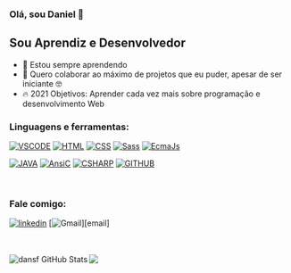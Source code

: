 ### Olá, sou Daniel 👋

## Sou Aprendiz e Desenvolvedor

- 🌱 Estou sempre aprendendo
- 🖖 Quero colaborar ao máximo de projetos que eu puder, apesar de ser iniciante 🤓
- 🔥 2021 Objetivos: Aprender cada vez mais sobre programação e desenvolvimento Web

### Linguagens e ferramentas:

[![VSCODE](https://img.shields.io/badge/VsCode-0078D4?style=for-the-badge&labelColor=black&logo=visual%20studio%20code&logoColor=0078D4)][link] [![HTML](https://img.shields.io/badge/-HTML-D87C0D?style=for-the-badge&labelColor=black&logo=html5&logoColor=D87C0D)][link] [![CSS](https://img.shields.io/badge/-CSS-0DA6D8?style=for-the-badge&labelColor=black&logo=css3&logoColor=0DA6D8)][link] [![Sass](https://img.shields.io/badge/Sass-CC6699?style=for-the-badge&labelColor=black&logo=sass&logoColor=CC6699)][link] [![EcmaJs](https://img.shields.io/badge/JavaScript-F7DF1E?style=for-the-badge&labelColor=black&logo=javascript&logoColor=F7DF1E)][link]<br/>

[![JAVA](https://img.shields.io/badge/Java-EE160B?style=for-the-badge&labelColor=black&logo=java&logoColor=EE160B)][link] [![AnsiC](https://img.shields.io/badge/Ansi%20C-00599C?style=for-the-badge&labelColor=black&logo=c&logoColor=00599C)][link] [![CSHARP](https://img.shields.io/badge/CSharp-239120?style=for-the-badge&labelColor=black&logo=c-sharp&logoColor=239120)][link] [![GITHUB](https://img.shields.io/badge/GitHub-100000?style=for-the-badge&labelColor=white&logo=github&logoColor=100000)][link]

<br/>

### Fale comigo:
[![linkedin](https://img.shields.io/badge/-LinkedIn-33BBFF?style=for-the-badge&labelColor=black&logo=LinkedIn&logoColor=33BBFF)][linkedin] [![Gmail](https://img.shields.io/badge/-Email-EA4335?style=for-the-badge&labelColor=black&logo=gmail&logoColor=EA4335")][email]

<br/>
<br/>

<!--### Atividades recentes-->
<!--START_SECTION:activity-->

<!--END_SECTION:activity-->
<!--<br/>-->

<img align="left" alt="dansf GitHub Stats" src="https://github-readme-stats.codestackr.vercel.app/api?username=dansf&show_icons=true&hide_border=true" />

<a href="https://github.com/dansf">
    <img align="center" src="https://readme-stats.jugalkishore.me/api/top-langs/?username=dansf&hide=C&exclude_repo=Kernel,dragontc,Whyred&langs_count=6&layout=compact"/>
</a>

[linkedin]: https://www.linkedin.com/in/daniel-silva-6a56b070/
[link]: https://github.com/dansf?tab=repositories
[email]: https://mail.google.com/mail/u/0/?tab=rm&ogbl#inbox?compose=GTvVlcSPFdNCTmjmvlTDzxLvvBHqRNbLqJJXvCfCdhdmKQkSGCsqSTzrxQbngtMMBsMvnDrLMlQrV